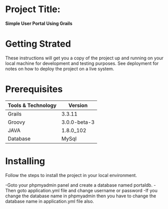 # Project Title:
**Simple User Portal Using Grails**

# Getting Strated
These instructions will get you a copy of the project up and running on your local machine for development and testing purposes. See deployment for notes on how to deploy the project on a live system.

# Prerequisites

<table>
	<thead>
		<tr>
			<th>Tools & Technology</th>
			<th>Version</th>
		</tr>
	</thead>
	<tbody>
		<tr>
			<td>Grails</td>
			<td>3.3.11</td>
		</tr>
		<tr>
			<td>Groovy</td>
			<td>3.0.0-beta-3</td>
		</tr>
		<tr>
			<td>JAVA</td>
			<td>1.8.0_102</td>
		</tr>
		<tr>
			<td>Database</td>
			<td>MySql</td>
		</tr>
	</tbody>
</table>

# Installing
Follow the steps to install the project in your local environment.

-Goto your phpmyadmin panel and create a database named portaldb.
-Then goto application.yml file and change username or password
-If you change the database name in phpmyadmin then you have to change the database name in application.yml file also.